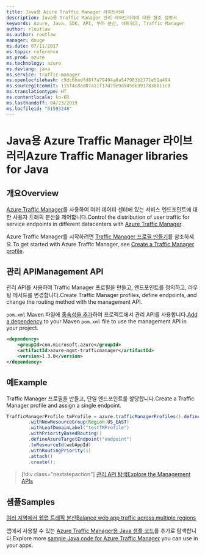 ```yaml
---
title: Java용 Azure Traffic Manager 라이브러리
description: Java용 Traffic Manager 관리 라이브러리에 대한 참조 설명서
keywords: Azure, Java, SDK, API, 부하 분산, 네트워크, Traffic Manager
author: rloutlaw
ms.author: routlaw
manager: douge
ms.date: 07/11/2017
ms.topic: reference
ms.prod: azure
ms.technology: azure
ms.devlang: java
ms.service: traffic-manager
ms.openlocfilehash: c9dc6bedfd8f7a79494a8a547983b2771e51a494
ms.sourcegitcommit: 115f4c8ad07a11f17d79e9d945d63917836b11c8
ms.translationtype: HT
ms.contentlocale: ko-KR
ms.lasthandoff: 04/23/2019
ms.locfileid: "61593248"
---
```

# <a name="azure-traffic-manager-libraries-for-java"></a><span data-ttu-id="93d1a-104">Java용 Azure Traffic Manager 라이브러리</span><span class="sxs-lookup"><span data-stu-id="93d1a-104">Azure Traffic Manager libraries for Java</span></span>

## <a name="overview"></a><span data-ttu-id="93d1a-105">개요</span><span class="sxs-lookup"><span data-stu-id="93d1a-105">Overview</span></span>

<span data-ttu-id="93d1a-106">[Azure Traffic Manager](/azure/traffic-manager/traffic-manager-overview)를 사용하여 여러 데이터 센터에 있는 서비스 엔드포인트에 대한 사용자 트래픽 분산을 제어합니다.</span><span class="sxs-lookup"><span data-stu-id="93d1a-106">Control the distribution of user traffic for service endpoints in different datacenters with [Azure Traffic Manager](/azure/traffic-manager/traffic-manager-overview).</span></span>

<span data-ttu-id="93d1a-107">Azure Traffic Manager를 시작하려면 [Traffic Manager 프로필 만들기](/azure/traffic-manager/traffic-manager-create-profile)를 참조하세요.</span><span class="sxs-lookup"><span data-stu-id="93d1a-107">To get started with Azure Traffic Manager, see [Create a Traffic Manager profile](/azure/traffic-manager/traffic-manager-create-profile).</span></span>

## <a name="management-api"></a><span data-ttu-id="93d1a-108">관리 API</span><span class="sxs-lookup"><span data-stu-id="93d1a-108">Management API</span></span>

<span data-ttu-id="93d1a-109">관리 API를 사용하여 Traffic Manager 프로필을 만들고, 엔드포인트를 정의하고, 라우팅 메서드를 변경합니다.</span><span class="sxs-lookup"><span data-stu-id="93d1a-109">Create Traffic Manager profiles, define endpoints, and change the routing method with the management API.</span></span> 

<span data-ttu-id="93d1a-110">`pom.xml` Maven 파일에 [종속성을 추가](https://maven.apache.org/guides/getting-started/index.html#How_do_I_use_external_dependencies)하여 프로젝트에서 관리 API를 사용합니다.</span><span class="sxs-lookup"><span data-stu-id="93d1a-110">[Add a dependency](https://maven.apache.org/guides/getting-started/index.html#How_do_I_use_external_dependencies) to your Maven `pom.xml` file to use the management API in your project.</span></span>  

```XML
<dependency>
    <groupId>com.microsoft.azure</groupId>
    <artifactId>azure-mgmt-trafficmanager</artifactId>
    <version>1.3.0</version>
</dependency>
```   

## <a name="example"></a><span data-ttu-id="93d1a-111">예</span><span class="sxs-lookup"><span data-stu-id="93d1a-111">Example</span></span>

<span data-ttu-id="93d1a-112">Traffic Manager 프로필을 만들고, 단일 엔드포인트를 할당합니다.</span><span class="sxs-lookup"><span data-stu-id="93d1a-112">Create a Traffic Manager profile and assign a single endpoint.</span></span>

```java
TrafficManagerProfile tmProfile = azure.trafficManagerProfiles().define("testTMProfile")
        .withNewResourceGroup(Region.US_EAST)
        .withLeafDomainLabel("testTMProfile")
        .withPriorityBasedRouting()
        .defineAzureTargetEndpoint("endpoint")
        .toResourceId(webAppId)
        .withRoutingPriority(1)
        .attach()
        .create();
```

> [!div class="nextstepaction"]
> [<span data-ttu-id="93d1a-113">관리 API 탐색</span><span class="sxs-lookup"><span data-stu-id="93d1a-113">Explore the Management APIs</span></span>](/java/api/overview/azure/trafficmanager/management)

## <a name="samples"></a><span data-ttu-id="93d1a-114">샘플</span><span class="sxs-lookup"><span data-stu-id="93d1a-114">Samples</span></span>

[<span data-ttu-id="93d1a-115">여러 지역에서 웹앱 트래픽 분산</span><span class="sxs-lookup"><span data-stu-id="93d1a-115">Balance web app traffic across multiple regions</span></span>](https://github.com/Azure-Samples/traffic-manager-java-manage-profiles)

<span data-ttu-id="93d1a-116">앱에서 사용할 수 있는 [Azure Traffic Manager용 Java 샘플 코드](https://azure.microsoft.com/resources/samples/?platform=java&term=traffic)를 추가로 탐색합니다.</span><span class="sxs-lookup"><span data-stu-id="93d1a-116">Explore more [sample Java code for Azure Traffic Manager](https://azure.microsoft.com/resources/samples/?platform=java&term=traffic) you can use in your apps.</span></span>
